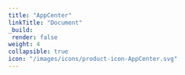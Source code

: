 ```yaml
---
title: "AppCenter"
linkTitle: "Document"
_build:
 render: false 
weight: 4
collapsible: true
icon: "/images/icons/product-icon-AppCenter.svg"
---
```


<!--
如需配置私有云  则可添加以下配置， isPrivate必加，如需跳转到其他url 则可增加section1配置，如不添加section1配置那么跟公有云其余文档一样使用

isPrivate: true
section1:
  children:
    - title: 云应用开发
      url: "/appcenter/dev-platform/quick-start/cluster"

    - title: SaaS 应用开发
      url: "/appcenter/dev-platform/quick-start/quick_start_saas"
-->

